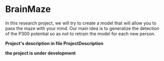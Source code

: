# BrainMaze
In this research project, we will try to create a model that will allow you to pass the maze with your mind. Our main idea is to generalize the detection of the P300 potential so as not to retrain the model for each new person.

**Project's description in file ProjectDescription**

**the project is under development**

